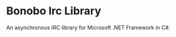 Bonobo Irc Library
==================

An asynchronous IRC library for Microsoft .NET Framework in C#.
